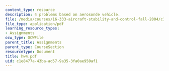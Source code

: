 ```yaml
---
content_type: resource
description: 4 problems based on aerosonde vehicle.
file: /media/courses/16-333-aircraft-stability-and-control-fall-2004/c1e8477a43baad579a353fa0ae950af1_hw4.pdf
file_type: application/pdf
learning_resource_types:
- Assignments
ocw_type: OCWFile
parent_title: Assignments
parent_type: CourseSection
resourcetype: Document
title: hw4.pdf
uid: c1e8477a-43ba-ad57-9a35-3fa0ae950af1
---
```

